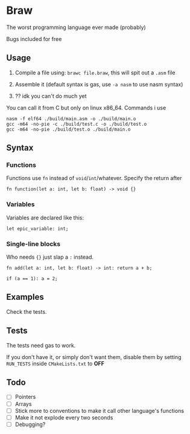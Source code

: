 # Braw
The worst programming language ever made (probably)

Bugs included for free

## Usage
1. Compile a file using: ```brawc file.braw```, this will spit out a `.asm` file

2. Assemble it (default syntax is gas, use ```-a nasm``` to use nasm syntax)

3. ?? idk you can't do much yet

You can call it from C but only on linux x86_64. Commands i use

```
nasm -f elf64 ./build/main.asm -o ./build/main.o
gcc -m64 -no-pie -c ./build/test.c -o ./build/test.o
gcc -m64 -no-pie ./build/test.o ./build/main.o
```

## Syntax

### Functions
Functions use `fn` instead of `void`/`int`/whatever. Specify the return after
```braw
fn function(let a: int, let b: float) -> void {}
```

### Variables
Variables are declared like this:
```braw
let epic_variable: int;
```

### Single-line blocks
Who needs `{}` just slap a `:` instead.
```braw
fn add(let a: int, let b: float) -> int: return a + b;

if (a == 1): a = 2;
```

## Examples
Check the tests.

## Tests
The tests need gas to work.

If you don't have it, or simply don't want them, disable them by setting ```RUN_TESTS``` inside ```CMakeLists.txt``` to **OFF**

## Todo

- [ ] Pointers
- [ ] Arrays
- [ ] Stick more to conventions to make it call other language's functions
- [ ] Make it not explode every two seconds
- [ ] Debugging?